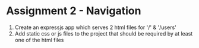 # Assignment 2 - Navigation

1. Create an expressjs app which serves 2 html files for '/' & '/users'
2. Add static css or js files to the project that should be required by at least one of the html files
